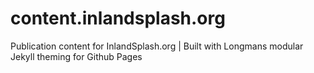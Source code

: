 content.inlandsplash.org
========================

Publication content for InlandSplash.org | Built with Longmans modular Jekyll theming for Github Pages
